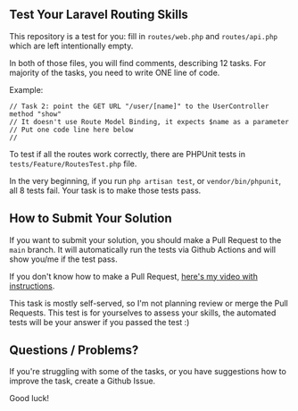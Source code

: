 ## Test Your Laravel Routing Skills

This repository is a test for you: fill in `routes/web.php` and `routes/api.php` which are left intentionally empty.

In both of those files, you will find comments, describing 12 tasks. For majority of the tasks, you need to write ONE line of code.

Example:

```
// Task 2: point the GET URL "/user/[name]" to the UserController method "show"
// It doesn't use Route Model Binding, it expects $name as a parameter
// Put one code line here below
//
```

To test if all the routes work correctly, there are PHPUnit tests in `tests/Feature/RoutesTest.php` file.

In the very beginning, if you run `php artisan test`, or `vendor/bin/phpunit`, all 8 tests fail.
Your task is to make those tests pass.


## How to Submit Your Solution

If you want to submit your solution, you should make a Pull Request to the `main` branch.
It will automatically run the tests via Github Actions and will show you/me if the test pass.

If you don't know how to make a Pull Request, [here's my video with instructions](https://www.youtube.com/watch?v=vEcT6JIFji0).

This task is mostly self-served, so I'm not planning review or merge the Pull Requests. This test is for yourselves to assess your skills, the automated tests will be your answer if you passed the test :)


## Questions / Problems?

If you're struggling with some of the tasks, or you have suggestions how to improve the task, create a Github Issue.

Good luck!

